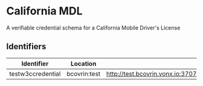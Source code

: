 # California MDL

A verifiable credential schema for a California Mobile Driver's License

## Identifiers

| Identifier        | Location     | URL                                                             |
| ----------------- | ------------ | --------------------------------------------------------------- |
| testw3ccredential | bcovrin:test | http://test.bcovrin.vonx.io:3707/tx/BCOVRIN_TEST/domain/2885599 |
